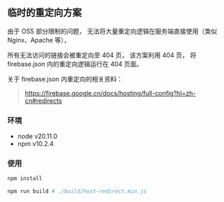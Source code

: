 ## 临时的重定向方案

由于 OSS 部分限制的问题，
无法将大量重定向逻辑在服务端直接使用（类似 Nginx、Apache 等），

所有无法访问的链接会被重定向至 404 页，
该方案利用 404 页，
将 firebase.json 内的重定向逻辑运行在 404 页面。

关于 firebase.json 内重定向的相关资料：
> https://firebase.google.cn/docs/hosting/full-config?hl=zh-cn#redirects

### 环境

- node v20.11.0
- npm v10.2.4

### 使用

```sh
npm install

npm run build # ./build/host-redirect.min.js
```
